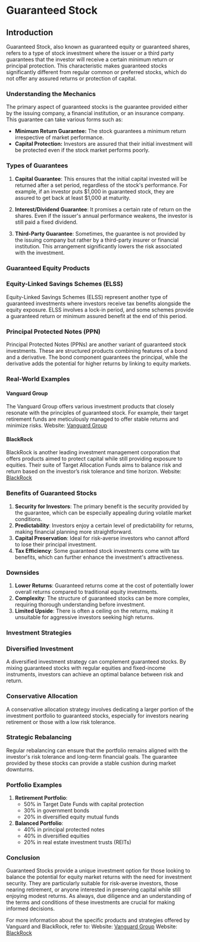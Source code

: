 # Guaranteed Stock

## Introduction

Guaranteed Stock, also known as guaranteed equity or guaranteed shares, refers to a type of stock investment where the issuer or a third party guarantees that the investor will receive a certain minimum return or principal protection. This characteristic makes guaranteed stocks significantly different from regular common or preferred stocks, which do not offer any assured returns or protection of capital.

### Understanding the Mechanics

The primary aspect of guaranteed stocks is the guarantee provided either by the issuing company, a financial institution, or an insurance company. This guarantee can take various forms such as:
- **Minimum Return Guarantee:** The stock guarantees a minimum return irrespective of market performance.
- **Capital Protection:** Investors are assured that their initial investment will be protected even if the stock market performs poorly.

### Types of Guarantees

1. **Capital Guarantee**: This ensures that the initial capital invested will be returned after a set period, regardless of the stock's performance. For example, if an investor puts $1,000 in guaranteed stock, they are assured to get back at least $1,000 at maturity.
  
2. **Interest/Dividend Guarantee**: It promises a certain rate of return on the shares. Even if the issuer's annual performance weakens, the investor is still paid a fixed dividend.

3. **Third-Party Guarantee**: Sometimes, the guarantee is not provided by the issuing company but rather by a third-party insurer or financial institution. This arrangement significantly lowers the risk associated with the investment.

### Guaranteed Equity Products

### Equity-Linked Savings Schemes (ELSS)

Equity-Linked Savings Schemes (ELSS) represent another type of guaranteed investments where investors receive tax benefits alongside the equity exposure. ELSS involves a lock-in period, and some schemes provide a guaranteed return or minimum assured benefit at the end of this period.

### Principal Protected Notes (PPN)

Principal Protected Notes (PPNs) are another variant of guaranteed stock investments. These are structured products combining features of a bond and a derivative. The bond component guarantees the principal, while the derivative adds the potential for higher returns by linking to equity markets.

### Real-World Examples

#### Vanguard Group

The Vanguard Group offers various investment products that closely resonate with the principles of guaranteed stock. For example, their target retirement funds are meticulously managed to offer stable returns and minimize risks.
Website: [Vanguard Group](https://vanguard.com)

#### BlackRock

BlackRock is another leading investment management corporation that offers products aimed to protect capital while still providing exposure to equities. Their suite of Target Allocation Funds aims to balance risk and return based on the investor’s risk tolerance and time horizon.
Website: [BlackRock](https://blackrock.com)

### Benefits of Guaranteed Stocks

1. **Security for Investors**: The primary benefit is the security provided by the guarantee, which can be especially appealing during volatile market conditions.
2. **Predictability**: Investors enjoy a certain level of predictability for returns, making financial planning more straightforward.
3. **Capital Preservation**: Ideal for risk-averse investors who cannot afford to lose their principal investment.
4. **Tax Efficiency**: Some guaranteed stock investments come with tax benefits, which can further enhance the investment's attractiveness.

### Downsides

1. **Lower Returns**: Guaranteed returns come at the cost of potentially lower overall returns compared to traditional equity investments.
2. **Complexity**: The structure of guaranteed stocks can be more complex, requiring thorough understanding before investment.
3. **Limited Upside**: There is often a ceiling on the returns, making it unsuitable for aggressive investors seeking high returns.

### Investment Strategies

### Diversified Investment

A diversified investment strategy can complement guaranteed stocks. By mixing guaranteed stocks with regular equities and fixed-income instruments, investors can achieve an optimal balance between risk and return.

### Conservative Allocation

A conservative allocation strategy involves dedicating a larger portion of the investment portfolio to guaranteed stocks, especially for investors nearing retirement or those with a low risk tolerance.

### Strategic Rebalancing

Regular rebalancing can ensure that the portfolio remains aligned with the investor's risk tolerance and long-term financial goals. The guarantee provided by these stocks can provide a stable cushion during market downturns.

### Portfolio Examples

1. **Retirement Portfolio**: 
   - 50% in Target Date Funds with capital protection
   - 30% in government bonds
   - 20% in diversified equity mutual funds
2. **Balanced Portfolio**:
   - 40% in principal protected notes
   - 40% in diversified equities
   - 20% in real estate investment trusts (REITs)

### Conclusion

Guaranteed Stocks provide a unique investment option for those looking to balance the potential for equity market returns with the need for investment security. They are particularly suitable for risk-averse investors, those nearing retirement, or anyone interested in preserving capital while still enjoying modest returns. As always, due diligence and an understanding of the terms and conditions of these investments are crucial for making informed decisions.

For more information about the specific products and strategies offered by Vanguard and BlackRock, refer to:
Website: [Vanguard Group](https://vanguard.com)
Website: [BlackRock](https://blackrock.com)